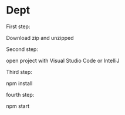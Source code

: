 # Dept

First step: 

Download zip and unzipped

Second step: 

open project with Visual Studio Code or IntelliJ

Third step: 

npm install

fourth step:

npm start
